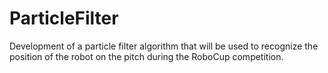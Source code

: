 # ParticleFilter
Development of a particle filter algorithm that will be used to recognize the position of the robot on the pitch during the RoboCup competition.
